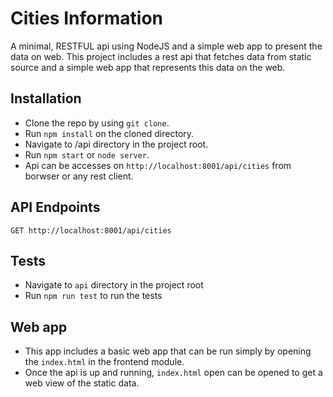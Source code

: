 # Cities Information

A minimal, RESTFUL api using NodeJS and a simple web app to present the data on web. This project includes a rest api that fetches data from static source and a simple web app that represents this data on the web.

## Installation

- Clone the repo by using `git clone`.
- Run `npm install` on the cloned directory.
- Navigate to /api directory in the project root.
- Run `npm start` or `node server`.
- Api can be accesses on `http://localhost:8001/api/cities` from borwser or any rest client.

## API Endpoints

```
GET http://localhost:8001/api/cities
```

## Tests

- Navigate to `api` directory in the project root
- Run `npm run test` to run the tests

## Web app

- This app includes a basic web app that can be run simply by opening the `index.html` in the frontend module.
- Once the api is up and running, `index.html` open can be opened to get a web view of the static data.
